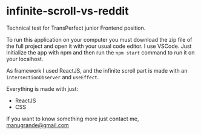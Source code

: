 # infinite-scroll-vs-reddit
Technical test for TransPerfect junior Frontend position.

To run this application on your computer you must download the zip file of the full project and open it with your usual code editor.
I use VSCode.
Just initialize the app with npm and then run the `npm start` command to run it on your localhost.

As framework I used ReactJS, and the infinite scroll part is made with an `intersectionObserver` and `useEffect`.

Everything is made with just:

- ReactJS
- CSS

If you want to know something more just contact me, manugrande@gmail.com


